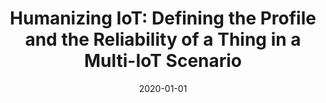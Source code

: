 ---
title: 'Humanizing IoT: Defining the Profile and the Reliability of a Thing in a Multi-IoT Scenario'
collection: publications
permalink: /publication/2020-01-01-Studies in Computational Intelligence-Humanizing-IoT.md
excerpt: 'D. Ursino, L.  Virgili'
date: 2020-01-01
venue: 'Studies in Computational Intelligence'
link: 'https://doi.org/10.1007/978-3-030-24513-9_4'
location: 'Polytechnic University of Marche'
---
